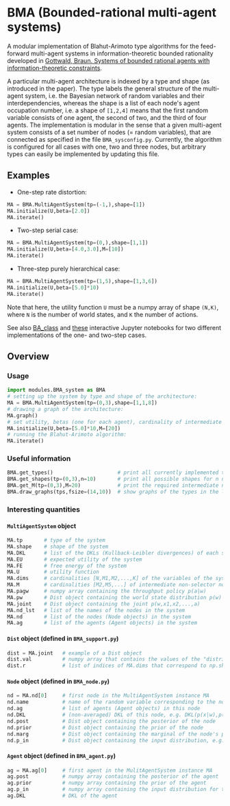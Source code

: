 # BMA (Bounded-rational multi-agent systems)

A modular implementation of Blahut-Arimoto type algorithms for the feed-forward multi-agent systems in information-theoretic bounded rationality developed in [Gottwald, Braun. Systems of bounded rational agents with information-theoretic constraints](https://doi.org/).

A particular multi-agent architecture is indexed by a type and shape (as introduced in the paper). The type labels the general structure of the multi-agent system, i.e. the Bayesian network of random variables and their interdependencies, whereas the shape is a list of  each node's agent occupation number, i.e. a shape of `[1,2,4]` means that the first random variable consists of one agent, the second of two, and the third of four agents. The implementation is modular in the sense that a given multi-agent system consists of a set number of nodes (= random variables), that are connected as specified in the file `BMA_sysconfig.py`. Currently, the algorithm is configured for all cases with one, two and three nodes, but arbitrary types can easily be implemented by updating this file.

## Examples

* One-step rate distortion:
```python
MA = BMA.MultiAgentSystem(tp=(-1,),shape=[1])
MA.initialize(U,beta=[2.0])       
MA.iterate()
```

* Two-step serial case:
```python
MA = BMA.MultiAgentSystem(tp=(0,),shape=[1,1])
MA.initialize(U,beta=[4.0,3.0],M=[10])
MA.iterate()
```

* Three-step purely hierarchical case:
```python
MA = BMA.MultiAgentSystem(tp=(1,5),shape=[1,3,6])
MA.initialize(U,beta=[5.0]*10)
MA.iterate()
```

Note that here, the utility function `U` must be a numpy array of shape `(N,K)`, where `N` is the number of world states, and `K` the number of actions.


See also [BA_class](https://github.com/sgttwld/BA_class) and [these](https://github.com/sgttwld/blahut-arimoto) interactive Jupyter notebooks for two different implementations of the one- and two-step cases.

## Overview

### Usage
```python
import modules.BMA_system as BMA                  
# setting up the system by type and shape of the architecture:
MA = BMA.MultiAgentSystem(tp=(0,3),shape=[1,1,8])
# drawing a graph of the architecture:
MA.graph()                          
# set utility, betas (one for each agent), cardinality of intermediate variables:
MA.initialize(U,beta=[5.0]*10,M=[20])
# running the Blahut-Arimoto algorithm:
MA.iterate()
```

### Useful information
```python
BMA.get_types()                     # print all currently implemented types  
BMA.get_shapes(tp=(0,3),n=10)       # print all possible shapes for n number of agents
BMA.get_M(tp=(0,3),M=20)            # print the required intermediate non-selector dims
BMA.draw_graphs(tps,fsize=(14,10))  # show graphs of the types in the list tps
```

### Interesting quantities

#### `MultiAgentSystem` object
```python
MA.tp       # type of the system
MA.shape    # shape of the system
MA.DKL      # list of the DKLs (Kullback-Leibler divergences) of each step/node/RV
MA.EU       # expected utility of the system
MA.FE       # free energy of the system
MA.U        # utility function
MA.dims     # cardinalities [N,M1,M2,...,K] of the variables of the system
MA.M        # cardinalities [M2,M5,...] of intermediate non-selector nodes
MA.pagw     # numpy array containing the throughput policy p(a|w)
MA.pw       # Dist object containing the world state distribution p(w)
MA.joint    # Dist object containing the joint p(w,x1,x2,...,a)
MA.nd_lst   # list of the names of the nodes in the system
MA.nd       # list of the nodes (Node objects) in the system
MA.ag       # list of the agents (Agent objects) in the system
```

#### `Dist` object (defined in `BMA_support.py`)
```python
dist = MA.joint   # example of a Dist object
dist.val          # numpy array that contains the values of the "distribution"
dist.r            # list of indices of MA.dims that correspond to np.shape(dist.val)
```

#### `Node` object  (defined in `BMA_node.py`)
```python
nd = MA.nd[0]     # first node in the MultiAgentSystem instance MA
nd.name           # name of the random variable corresponding to the node
nd.ag             # list of agents (Agent objects) in this node
nd.DKL            # (non-averaged) DKL of this node, e.g. DKL(p(x|w),p(x)) for each w
nd.post           # Dist object containing the posterior of the node
nd.prior          # Dist object containing the prior of the node
nd.marg           # Dist object containing the marginal of the node's posterior  
nd.p_in           # Dist object containing the input distribution, e.g. p(w|x)
```

#### `Agent` object  (defined in `BMA_agent.py`)
```python
ag = MA.ag[0]     # first agent in the MulitAgentSystem instance MA
ag.post           # numpy array containing the posterior of the agent
ag.prior          # numpy array containing the prior of the agent
ag.p_in           # numpy array containing the input distribution for the agent
ag.DKL            # DKL of the agent
```
